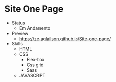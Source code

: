 # Site One Page
* Status
  * Em Andamento
* Preview
  * https://ze-aglailson.github.io/Site-one-page/
* Skills
  * HTML 
  * CSS  
    * Flex-box
    * Css grid
    * Saas
  * JAVASCRIPT

